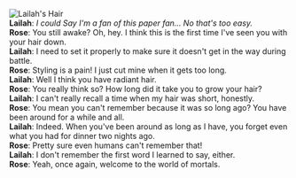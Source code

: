 ![Lailah's Hair](http://i.imgur.com/F2tX98im.png)  
**Lailah**:  *I could Say I'm a fan of this paper fan... No that's too easy.*  
**Rose**:    You still awake? Oh, hey. I think this is the first time I've seen you with your hair down.  
**Lailah**:  I need to set it properly to make sure it doesn't get in the way during battle.  
**Rose**:    Styling is a pain! I just cut mine when it gets too long.  
**Lailah**:  Well I think you have radiant hair.  
**Rose**:    You really think so? How long did it take you to grow your hair?  
**Lailah**:  I can't really recall a time when my hair was short, honestly.  
**Rose**:    You mean you can't remember because it was so long ago? You have been around for a while and all.  
**Lailah**:  Indeed. When you've been around as long as I have, you forget even what you had for dinner two nights ago.  
**Rose**:    Pretty sure even humans can't remember that!  
**Lailah**:  I don't remember the first word I learned to say, either.  
**Rose**:    Yeah, once again, welcome to the world of mortals.  
